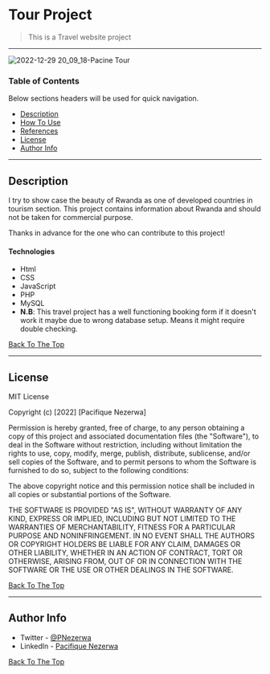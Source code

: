 # Tour Project

> This is a Travel website project
---
![2022-12-29 20_09_18-Pacine Tour](https://user-images.githubusercontent.com/82188274/209992632-792563b8-020e-461c-8865-6bcc635dea5b.png)

### Table of Contents
Below sections headers will be used for quick navigation.

- [Description](#description)
- [How To Use](#how-to-use)
- [References](#references)
- [License](#license)
- [Author Info](#author-info)

---

## Description
I try to show case the beauty of Rwanda as one of developed countries in tourism section.
This project contains information about Rwanda and should not be taken for commercial purpose.

Thanks in advance for the one who can contribute to this project!

#### Technologies

- Html
- CSS
- JavaScript
- PHP
- MySQL
- **N.B**: This travel project has a well functioning booking form if it doesn't work it maybe due to wrong database setup. Means it might require double checking.

[Back To The Top](#Tour-Project)

---

## License

MIT License

Copyright (c) [2022] [Pacifique Nezerwa]

Permission is hereby granted, free of charge, to any person obtaining a copy
of this project and associated documentation files (the "Software"), to deal
in the Software without restriction, including without limitation the rights
to use, copy, modify, merge, publish, distribute, sublicense, and/or sell
copies of the Software, and to permit persons to whom the Software is
furnished to do so, subject to the following conditions:

The above copyright notice and this permission notice shall be included in all
copies or substantial portions of the Software.

THE SOFTWARE IS PROVIDED "AS IS", WITHOUT WARRANTY OF ANY KIND, EXPRESS OR
IMPLIED, INCLUDING BUT NOT LIMITED TO THE WARRANTIES OF MERCHANTABILITY,
FITNESS FOR A PARTICULAR PURPOSE AND NONINFRINGEMENT. IN NO EVENT SHALL THE
AUTHORS OR COPYRIGHT HOLDERS BE LIABLE FOR ANY CLAIM, DAMAGES OR OTHER
LIABILITY, WHETHER IN AN ACTION OF CONTRACT, TORT OR OTHERWISE, ARISING FROM,
OUT OF OR IN CONNECTION WITH THE SOFTWARE OR THE USE OR OTHER DEALINGS IN THE
SOFTWARE.

[Back To The Top](#Tour-Project)

---

## Author Info

- Twitter - [@PNezerwa](https://twitter.com/PNezerwa)
- LinkedIn - [Pacifique Nezerwa](https://www.linkedin.com/in/pacifique-nezerwa-5a5290204)

[Back To The Top](#Tour-Project)
